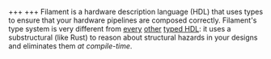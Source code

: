 +++
+++
Filament is a hardware description language (HDL) that uses types to ensure that your hardware pipelines are composed correctly.
Filament's type system is very different from [every][bluespec] [other][chisel] [typed HDL][clash]: it uses a substructural (like Rust) to reason about structural hazards in your designs and eliminates them *at compile-time*.

[bluespec]: https://bluespec.com/
[chisel]: https://www.chisel-lang.org/
[clash]: https://clash-lang.org/